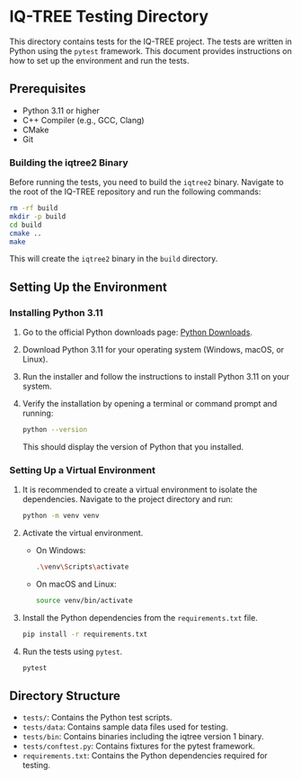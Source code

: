# IQ-TREE Testing Directory

This directory contains tests for the IQ-TREE project. The tests are written in Python using the `pytest` framework. This document provides instructions on how to set up the environment and run the tests.

## Prerequisites

- Python 3.11 or higher
- C++ Compiler (e.g., GCC, Clang)
- CMake
- Git

### Building the iqtree2 Binary

Before running the tests, you need to build the `iqtree2` binary. Navigate to the root of the IQ-TREE repository and run the following commands:

```sh
rm -rf build
mkdir -p build
cd build
cmake ..
make
```

This will create the `iqtree2` binary in the `build` directory.

## Setting Up the Environment

### Installing Python 3.11

1. Go to the official Python downloads page: [Python Downloads](https://www.python.org/downloads/).

2. Download Python 3.11 for your operating system (Windows, macOS, or Linux).

3. Run the installer and follow the instructions to install Python 3.11 on your system.

4. Verify the installation by opening a terminal or command prompt and running:

    ```sh
    python --version
    ```

    This should display the version of Python that you installed.

### Setting Up a Virtual Environment

1. It is recommended to create a virtual environment to isolate the dependencies. Navigate to the project directory and run:

    ```sh
    python -m venv venv
    ```

2. Activate the virtual environment.

    - On Windows:

        ```sh
        .\venv\Scripts\activate
        ```

    - On macOS and Linux:

        ```sh
        source venv/bin/activate
        ```

3. Install the Python dependencies from the `requirements.txt` file.

    ```sh
    pip install -r requirements.txt
    ```

4. Run the tests using `pytest`.

    ```sh
    pytest
    ```

## Directory Structure

- `tests/`: Contains the Python test scripts.
- `tests/data`: Contains sample data files used for testing.
- `tests/bin`: Contains binaries including the iqtree version 1 binary.
- `tests/conftest.py`: Contains fixtures for the pytest framework.
- `requirements.txt`: Contains the Python dependencies required for testing.